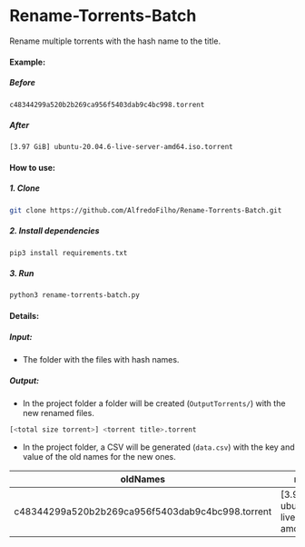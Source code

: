 # Rename-Torrents-Batch

Rename multiple torrents with the hash name to the title.

#### Example:
##### Before
```bash
c48344299a520b2b269ca956f5403dab9c4bc998.torrent
```
##### After
```bash
[3.97 GiB] ubuntu-20.04.6-live-server-amd64.iso.torrent
```

#### How to use:
##### 1. Clone
```bash
git clone https://github.com/AlfredoFilho/Rename-Torrents-Batch.git
```
##### 2. Install dependencies
```bash
pip3 install requirements.txt
```
##### 3. Run
```bash
python3 rename-torrents-batch.py
```

#### Details:
##### Input:
- The folder with the files with hash names.
##### Output:
- In the project folder a folder will be created (`OutputTorrents/`) with the new renamed files.
```bash
[<total size torrent>] <torrent title>.torrent
```
- In the project folder, a CSV will be generated (`data.csv`) with the key and value of the old names for the new ones.

| oldNames | newNames |
|---|---|
| c48344299a520b2b269ca956f5403dab9c4bc998.torrent | [3.97 GiB] ubuntu-20.04.6-live-server-amd64.iso.torrent |